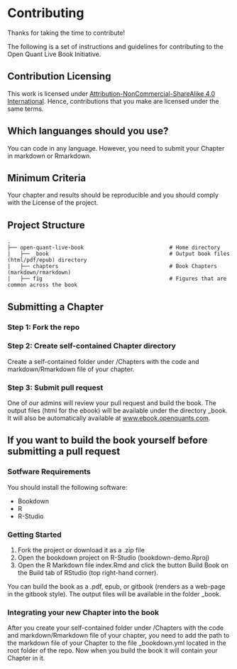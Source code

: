 # Contributing

Thanks for taking the time to contribute!

The following is a set of instructions and guidelines for contributing to the Open Quant Live Book Initiative. 

## Contribution Licensing

This work is licensed under [Attribution-NonCommercial-ShareAlike 4.0 International](https://creativecommons.org/licenses/by-nc-sa/4.0/). Hence, contributions that you make are licensed under the same terms.

## Which languanges should you use?

You can code in any language. However, you need to submit your Chapter in markdown or Rmarkdown.

## Minimum Criteria

Your chapter and results should be reproducible and you should comply with the License of the project.

## Project Structure

```
.
├── open-quant-live-book                           # Home directory
|   ├── _book                                      # Output book files (html/pdf/epub) directory
|   ├── chapters                                   # Book Chapters (markdown/rmarkdown)
|   ├── fig                                        # Figures that are common across the book
```

## Submitting a Chapter

### Step 1: Fork the repo

### Step 2: Create self-contained Chapter directory

Create a self-contained folder under /Chapters with the code and markdown/Rmarkdown file of your chapter.

### Step 3: Submit pull request

One of our admins will review your pull request and build the book. The output files (html for the ebook) will be available under the directory _book. It will also be automatically available at www.ebook.openquants.com.

## If you want to build the book yourself before submitting a pull request

### Sotfware Requirements

You should install the following software:

+ Bookdown
+ R
+ R-Studio

### Getting Started

1. Fork the project or download it as a .zip file
2. Open the bookdown project on R-Studio (bookdown-demo.Rproj)
3. Open the R Markdown file index.Rmd and click the button Build Book on the Build tab of RStudio (top right-hand corner).

You can build the book as a .pdf, epub, or gitbook (renders as a web-page in the gitbook style). The output files will be available in the folder _book.

### Integrating your new Chapter into the book

After you create your self-contained folder under /Chapters with the code and markdown/Rmarkdown file of your chapter, you need to add the path to the markdown file of your Chapter to the file _bookdown.yml located in the root folder of the repo. Now when you build the book it will contain your Chapter in it.




